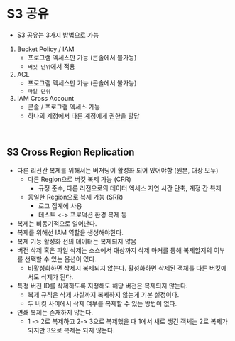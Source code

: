 # S3 공유
- S3 공유는 3가지 방법으로 가능
1. Bucket Policy / IAM
   - 프로그램 엑세스만 가능 (콘솔에서 불가능)
   - `버킷 단위`에서 적용
2. ACL
   - 프로그램 엑세스만 가능 (콘솔에서 불가능)
   - `파일 단위`
3. IAM Cross Account
   - 콘솔 / 프로그램 엑세스 가능
   - 하나의 계정에서 다른 계정에게 권한을 할당

<br>

## S3 Cross Region Replication
- 다른 리전간 복제를 위해서는 버저닝이 활성화 되어 있어야함 (원본, 대상 모두)
  - 다른 Region으로 버킷 복제 가능 (CRR)
    - 규정 준수, 다른 리전으로의 데이터 엑세스 지연 시간 단축, 계정 간 복제
  - 동일한 Region으로 복제 가능 (SRR)
    - 로그 집계에 사용
    - 테스트 <-> 프로덕션 환경 복제 등
- 복제는 비동기적으로 일어난다.
- 복제를 위해선 IAM 역할을 생성해야한다.
- 복제 기능 활성화 전의 데이터는 복제되지 않음
- 버전 삭제 혹은 파일 삭제는 소스에서 대상까지 삭제 마커를 통해 복제할지의 여부를 선택할 수 있는 옵션이 있다.
  - 비활성화하면 삭제시 복제되지 않는다. 활성화하면 삭제된 객체를 다른 버킷에서도 삭제가 된다.
- 특정 버전 ID를 삭제하도록 지정해도 해당 버전은 복제되지 않는다.
  - 복제 규칙은 삭제 사실까지 복제하지 않는게 기본 설정이다.
  - 두 버킷 사이에서 삭제 여부를 복제할 수 있는 방법이 없다.
- 연쇄 복제는 존재하지 않는다.
  - 1 -> 2로 복제하고 2-> 3으로 복제했을 때 1에서 새로 생긴 객체는 2로 복제가 되지만 3으로 복제는 되지 않는다.
